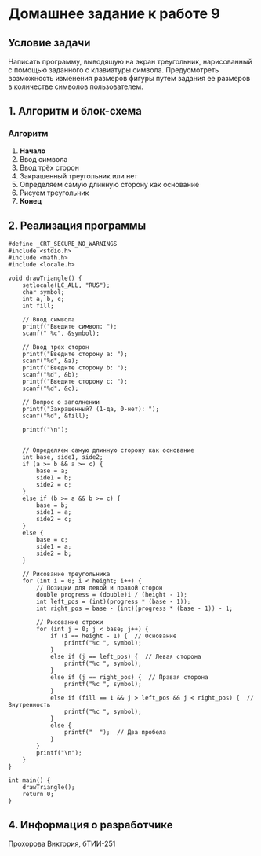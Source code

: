 # Домашнее задание к работе 9


## Условие задачи
Написать программу, выводящую на экран треугольник, нарисованный с помощью заданного с клавиатуры символа. Предусмотреть возможность изменения размеров фигуры путем задания ее размеров в количестве символов пользователем.
## 1. Алгоритм и блок-схема

### Алгоритм
1. **Начало**
2. Ввод символа
3. Ввод трёх сторон
4. Закрашенный треугольник или нет
5. Определяем самую длинную сторону как основание
6. Рисуем треугольник
7. **Конец**


## 2. Реализация программы

```
#define _CRT_SECURE_NO_WARNINGS
#include <stdio.h>
#include <math.h>
#include <locale.h>

void drawTriangle() {
    setlocale(LC_ALL, "RUS");
    char symbol;
    int a, b, c;
    int fill;

    // Ввод символа
    printf("Введите символ: ");
    scanf(" %c", &symbol);

    // Ввод трех сторон
    printf("Введите сторону a: ");
    scanf("%d", &a);
    printf("Введите сторону b: ");
    scanf("%d", &b);
    printf("Введите сторону c: ");
    scanf("%d", &c);

    // Вопрос о заполнении
    printf("Закрашенный? (1-да, 0-нет): ");
    scanf("%d", &fill);

    printf("\n");


    // Определяем самую длинную сторону как основание
    int base, side1, side2;
    if (a >= b && a >= c) {
        base = a;
        side1 = b;
        side2 = c;
    }
    else if (b >= a && b >= c) {
        base = b;
        side1 = a;
        side2 = c;
    }
    else {
        base = c;
        side1 = a;
        side2 = b;
    }

    // Рисование треугольника
    for (int i = 0; i < height; i++) {
        // Позиции для левой и правой сторон
        double progress = (double)i / (height - 1);
        int left_pos = (int)(progress * (base - 1));
        int right_pos = base - (int)(progress * (base - 1)) - 1;

        // Рисование строки
        for (int j = 0; j < base; j++) {
            if (i == height - 1) {  // Основание
                printf("%c ", symbol);
            }
            else if (j == left_pos) {  // Левая сторона
                printf("%c ", symbol);
            }
            else if (j == right_pos) {  // Правая сторона
                printf("%c ", symbol);
            }
            else if (fill == 1 && j > left_pos && j < right_pos) {  // Внутренность
                printf("%c ", symbol);
            }
            else {
                printf("  ");  // Два пробела
            }
        }
        printf("\n");
    }
}

int main() {
    drawTriangle();
    return 0;
}
```


## 4. Информация о разработчике

Прохорова Виктория, бТИИ-251
